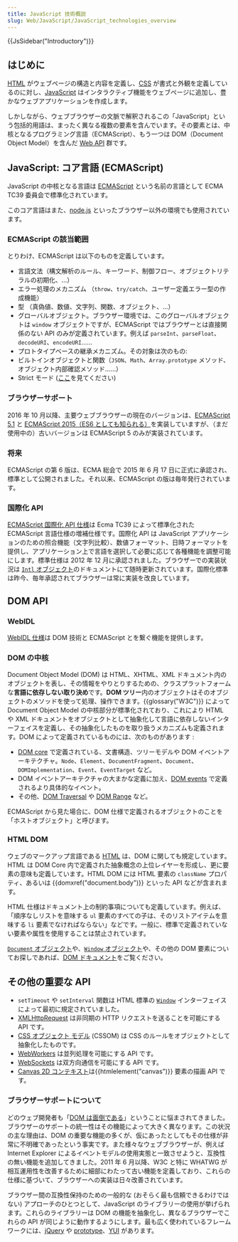 ```yaml
---
title: JavaScript 技術概説
slug: Web/JavaScript/JavaScript_technologies_overview
---
```


{{JsSidebar("Introductory")}}

## はじめに

[HTML](/ja/docs/Web/HTML) がウェブページの構造と内容を定義し、[CSS](/ja/docs/Web/CSS) が書式と外観を定義しているのに対し、[JavaScript](/ja/docs/Web/JavaScript) はインタラクティブ機能をウェブページに追加し、豊かなウェブアプリケーションを作成します。

しかしながら、ウェブブラウザーの文脈で解釈されるこの「JavaScript」という包括的用語は、まったく異なる複数の要素を含んでいます。その要素とは、中核となるプログラミング言語（ECMAScript）、もう一つは DOM（Document Object Model）を含んだ [Web API](/ja/docs/Web/Reference/API) 群です。

## JavaScript: コア言語 (ECMAScript)

JavaScript の中核となる言語は [ECMAScript](/ja/docs/JavaScript/Language_Resources) という名前の言語として ECMA TC39 委員会で標準化されています。

このコア言語はまた、[node.js](http://nodejs.org/) といったブラウザー以外の環境でも使用されています。

### ECMAScript の該当範囲

とりわけ、ECMAScript は以下のものを定義しています。

- 言語文法（構文解析のルール、キーワード、制御フロー、オブジェクトリテラルの初期化、…）
- エラー処理のメカニズム （`throw`、`try/catch`、ユーザー定義エラー型の作成機能）
- 型 （真偽値、数値、文字列、関数、オブジェクト、…）
- グローバルオブジェクト。ブラウザー環境では、このグローバルオブジェクトは `window` オブジェクトですが、ECMAScript ではブラウザーとは直接関係のない API のみが定義されています。例えば `parseInt`、`parseFloat`、`decodeURI`、`encodeURI`……
- プロトタイプベースの継承メカニズム。その対象は次のもの:
- ビルトインオブジェクトと関数（`JSON`、`Math`、`Array.prototype` メソッド、オブジェクト内部確認メソッド……）
- Strict モード ([ここ](/ja/docs/Web/JavaScript/Reference/Strict_mode)を見てください)

### ブラウザーサポート

2016 年 10 月以降、主要ウェブブラウザーの現在のバージョンは、[ECMAScript 5.1](/ja/docs/Web/JavaScript/New_in_JavaScript/ECMAScript_5_support_in_Mozilla) と [ECMAScript 2015（ES6 としても知られる）](/ja/docs/Web/JavaScript/New_in_JavaScript/ECMAScript_6_support_in_Mozilla)を実装していますが、（まだ使用中の）古いバージョンは ECMAScript 5 のみが実装されています。

### 将来

ECMAScript の第 6 版は、ECMA 総会で 2015 年 6 月 17 日に正式に承認され、標準として公開されました。それ以来、ECMAScript の版は毎年発行されています。

### 国際化 API

[ECMAScript 国際化 API 仕様](http://ecma-international.org/ecma-402/1.0/)は Ecma TC39 によって標準化された ECMAScript 言語仕様の増補仕様です。国際化 API は JavaScript アプリケーションのための照合機能（文字列比較）、数値フォーマット、日時フォーマットを提供し、アプリケーション上で言語を選択して必要に応じて各種機能を調整可能にします。標準仕様は 2012 年 12 月に承認されました。ブラウザーでの実装状況は [`Intl` オブジェクト](/ja/docs/JavaScript/Reference/Global_Objects/Intl)のドキュメントにて随時更新されています。国際化標準は昨今、毎年承認されてブラウザーは常に実装を改良しています。

## DOM API

### WebIDL

[WebIDL 仕様](http://dev.w3.org/2006/webapi/WebIDL/)は DOM 技術と ECMAScript とを繋ぐ機能を提供します。

### DOM の中核

Document Object Model (DOM) は HTML、XHTML、XML ドキュメント内のオブジェクトを表し、その情報をやりとりするための、クラスプラットフォームな**言語に依存しない取り決め**です。**DOM ツリー**内のオブジェクトはそのオブジェクトのメソッドを使って処理、操作できます。{{glossary("W3C")}} によって Document Object Model の中核部分が標準化されており、これにより HTML や XML ドキュメントをオブジェクトとして抽象化して言語に依存しないインターフェイスを定義し、その抽象化したものを取り扱うメカニズムも定義されます。DOM によって定義されているものには、次のものがあります :

- [DOM core](http://dvcs.w3.org/hg/domcore/raw-file/tip/Overview.html) で定義されている、文書構造、ツリーモデルや DOM イベントアーキテクチャ。`Node`、`Element`、`DocumentFragment`、`Document`、`DOMImplementation`、`Event`、`EventTarget` など。
- DOM イベントアーキテクチャの大まかな定義に加え、[DOM events](http://dev.w3.org/2006/webapi/DOM-Level-3-Events/html/DOM3-Events.html) で定義されるより具体的なイベント。
- その他、[DOM Traversal](http://www.w3.org/TR/DOM-Level-2-Traversal-Range/traversal.html) や [DOM Range](http://html5.org/specs/dom-range.html) など。

ECMAScript から見た場合に、DOM 仕様で定義されるオブジェクトのことを「ホストオブジェクト」と呼びます。

### HTML DOM

ウェブのマークアップ言語である [HTML](https://www.whatwg.org/html) は、DOM に関しても規定しています。HTML は DOM Core 内で定義された抽象概念の上位レイヤーを形成し、更に要素の意味も定義しています。HTML DOM には HTML 要素の `className` プロパティ、あるいは {{domxref("document.body")}} といった API などが含まれます。

HTML 仕様はドキュメント上の制約事項についても定義しています。例えば、「順序なしリストを意味する `ul` 要素のすべての子は、そのリストアイテムを意味する `li` 要素でなければならない」などです。一般に、標準で定義されていない要素や属性を使用することは禁止されています。

[`Document` オブジェクト](/ja/docs/DOM/document)や、[`Window` オブジェクト](/ja/docs/DOM/window)や、その他の DOM 要素についてお探しであれば、[DOM ドキュメント](/ja/docs/Web/API/Document_Object_Model)をご覧ください。

## その他の重要な API

- `setTimeout` や `setInterval` 関数は HTML 標準の [`Window`](https://www.whatwg.org/html/#window) インターフェイスによって最初に規定されていました。
- [XMLHttpRequest](https://dvcs.w3.org/hg/xhr/raw-file/tip/Overview.html) は非同期の HTTP リクエストを送ることを可能にする API です。
- [CSS オブジェクト モデル](http://dev.w3.org/csswg/cssom/) (CSSOM) は CSS のルールをオブジェクトとして抽象化したものです。
- [WebWorkers](https://www.whatwg.org/specs/web-workers/current-work/) は並列処理を可能にする API です。
- [WebSockets](https://www.whatwg.org/C/#network) は双方向通信を可能にする API です。
- [Canvas 2D コンテキスト](https://www.whatwg.org/html/#2dcontext)は{{htmlelement("canvas")}} 要素の描画 API です。

### ブラウザーサポートについて

どのウェブ開発者も「[DOM は面倒である](http://ejohn.org/blog/the-dom-is-a-mess/)」ということに悩まされてきました。ブラウザーのサポートの統一性はその機能によって大きく異なります。この状況の主な理由は、DOM の重要な機能の多くが、仮にあったとしてもその仕様が非常に不明確であったという事実です。また様々なウェブブラウザーが、例えば Internet Explorer によるイベントモデルの使用実態と一致させようと、互換性の無い機能を追加してきました。2011 年 6 月以降、W3C と特に WHATWG が相互運用性を改善するために細部にわたって古い機能を定義しており、これらの仕様に基づいて、ブラウザーへの実装は日々改善されています。

ブラウザー間の互換性保持のための一般的な (おそらく最も信頼できるわけではない) アプローチのひとつとして、JavaScript のライブラリーの使用が挙げられます。これらのライブラリーは DOM の機能を抽象化し、異なるブラウザーでこれらの API が同じように動作するようにします。最も広く使われているフレームワークには、[jQuery](http://jquery.com/) や [prototype](http://www.prototypejs.org/)、[YUI](http://developer.yahoo.com/yui/) があります。

